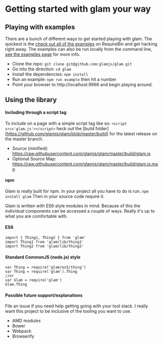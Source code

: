# Getting started with glam your way

## Playing with examples

There are a bunch of different ways to get started playing with glam. The quickest is the [check out all of the examples](./examples.md) on RequireBin and get hacking right away. The examples can also be run locally from the command line, [see the examples page](./examples.md) for more info.

* Clone the repo: `git clone git@github.com:glamjs/glam.git`
* Go into the direction: `cd glam`
* Install the dependencies: `npm install`
* Run an example: `npm run example` then hit a number
* Point your browser to http://localhost:9966 and begin playing around.

## Using the library

#### Including through a script tag

To include on a page with a simple script tag like so: `<script src='glam.js'></script>`
heck out the [build folder][https://github.com/glamjs/glam/blob/master/build] for the latest release on the master branch.

* Source (minified): https://raw.githubusercontent.com/glamjs/glam/master/build/glam.js
* Optional Source Map: https://raw.githubusercontent.com/glamjs/glam/master/build/glam.js.map

#### npm

Glam is really built for npm. In your project all you have to do is run. `npm install glam` Then in your source code require it.

Glam is written with ES6 style modules in mind. Because of this the individual components can be accessed a couple of ways. Really it's up to what you are comfortable with.

#### ES6

	import { Thing1, Thing2 } from 'glam'
	import Thing1 from 'glam/lib/thing1'
	import Thing2 from 'glam/lib/thing2'

#### Standard CommonJS (node.js) style

	var Thing = require('glam/es5/thing')
	var Thing = require('glam').Thing
	//or
	var Glam = require('glam')
	Glam.Thing

#### Possible future support/explanations

File an issue if you need help getting going with your tool stack. I really want this project to be inclusive of the tooling you want to use.

 * AMD modules
 * Bower
 * Webpack
 * Browserify
